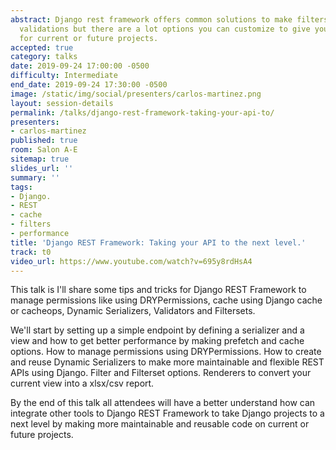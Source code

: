 ```yaml
---
abstract: Django rest framework offers common solutions to make filters, manage permissions,
  validations but there are a lot options you can customize to give you better results
  for current or future projects.
accepted: true
category: talks
date: 2019-09-24 17:00:00 -0500
difficulty: Intermediate
end_date: 2019-09-24 17:30:00 -0500
image: /static/img/social/presenters/carlos-martinez.png
layout: session-details
permalink: /talks/django-rest-framework-taking-your-api-to/
presenters:
- carlos-martinez
published: true
room: Salon A-E
sitemap: true
slides_url: ''
summary: ''
tags:
- Django.
- REST
- cache
- filters
- performance
title: 'Django REST Framework: Taking your API to the next level.'
track: t0
video_url: https://www.youtube.com/watch?v=695y8rdHsA4
---
```


This talk is I'll share some tips and tricks for Django REST Framework to manage permissions like using DRYPermissions, cache using Django cache or cacheops, Dynamic Serializers, Validators and Filtersets.

We'll start by setting up a simple endpoint by defining a serializer and a view and how to get better performance by making prefetch and cache options. How to manage permissions using DRYPermissions. How to create and reuse Dynamic Serializers to make more maintainable and flexible REST APIs using Django. Filter and Filterset options. Renderers to convert your current view into a xlsx/csv report.

By the end of this talk all attendees will have a better understand how can integrate other tools to Django REST Framework to take Django projects to a next level by making more maintainable and reusable code on current or future projects.
